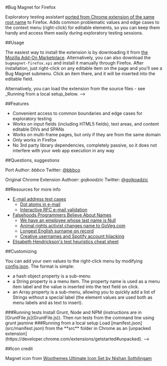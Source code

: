 #Bug Magnet for Firefox

Exploratory testing assistant [ported from Chrome extension of the same root 
name](https://github.com/gojko/bugmagnet) to Firefox. Adds common problematic values
and edge cases to the context menu (right-click) for editable elements, so you can
keep them handy and access them easily during exploratory testing sessions.

##Usage

The easiest way to install the extension is by downloading it from [the Mozilla
Add-On Marketplace](https://addons.mozilla.org/en-US/firefox/addon/bugmagnet-firefox/). 
Alternatively, you can also download the `bugmagnet-firefox.xpi` and install it manually
through Firefox. After installation, just right-click on any editable item on the page
and you'll see a Bug Magnet submenu. Click an item there, and it will be inserted into
the editable field.


<!--> Alternatively, you can load the extension from the source files - see _Running
from a local setup_below. -->

##Features

* Convenient access to common boundaries and edge cases for exploratory testing
* Works on input fields (including HTML5 fields), text areas, and content editable 
DIVs and SPANs
* Works on multi-frame pages, but only if they are from the same domain
* Only works in Firefox
* No 3rd party library dependencies, completely passive, so it does not interfere with your web app execution in any way

##Questions, suggestions

Port Author: *bbbco*
Twitter: [@bbbco](http://twitter.com/bbbco)

Original Chrome Extension Authoer: *gojkoadzic*
Twitter: [@gojkoadzic](http://twitter.com/gojkoadzic)

##Resources for more info

* [E-mail address test cases](http://blogs.msdn.com/b/testing123/archive/2009/02/05/email-address-test-cases.aspx)
  * [Dot atoms in e-mail](http://serverfault.com/questions/395766/are-two-periods-allowed-in-the-local-part-of-an-email-address)
  * [Interactive RFC e-mail validation](http://isemail.info/)
* [Falsehoods Programmers Believe About Names](http://www.kalzumeus.com/2010/06/17/falsehoods-programmers-believe-about-names/)
  * [We have an employee whose last name is Null](http://stackoverflow.com/questions/4456438/how-can-i-pass-the-string-null-through-wsdl-soap-from-actionscript-3-to-a-co)
  * [Animal rights activist changes name to GoVeg.com](http://usatoday30.usatoday.com/tech/webguide/internetlife/2003-08-01-goveg_x.htm)
  * [Longest English surname on record](http://en.wikipedia.org/wiki/Leone_Sextus_Tollemache)
  * [Creative usernames and Spotify account hijacking](https://labs.spotify.com/2013/06/18/creative-usernames/)
* [Elisabeth Hendrickson's test heuristics cheat sheet](http://testobsessed.com/wp-content/uploads/2011/04/testheuristicscheatsheetv1.pdf)

##Customizing

You can add your own values to the right-click menu by modifying
[config.json](data/config.json). The format is simple:

* a hash object property is a sub-menu
* a String property is a menu item. The property name is used as a menu item label 
  and the value is inserted into the text field on click.
* an Array property is a sub-menu, allowing you to quickly add a list of Strings
  without a special label (the element values are used both as menu labels and
  as text to insert).

<!-->
###Running tests

Install Grunt, Node and NPM (instructions are in [GruntFile.js](GruntFile.js)). Then run tests
from the command line using

    grunt jasmine

###Running from a local setup

Load [manifest.json](src/manifest.json) from the **src** folder in Chrome as an [unpacked
extension](https://developer.chrome.com/extensions/getstarted#unpacked).

-->

##Icon credit

Magnet icon from [Woothemes Ultimate Icon Set by Nishan Sothilingam](http://iconfindr.com/1vSsaKB)
